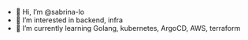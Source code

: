 - 👋 Hi, I’m @sabrina-lo
- 👀 I’m interested in backend, infra
- 🌱 I’m currently learning Golang, kubernetes, ArgoCD, AWS, terraform

<!---
sabrina-lo/sabrina-lo is a ✨ special ✨ repository because its `README.md` (this file) appears on your GitHub profile.
You can click the Preview link to take a look at your changes.
--->
